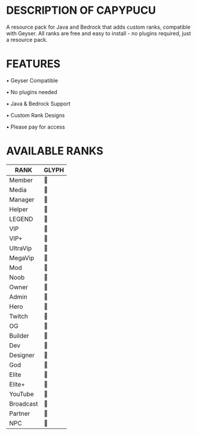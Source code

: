 # DESCRIPTION OF CAPYPUCU 
A resource pack for Java and Bedrock that adds custom ranks, compatible with Geyser. All ranks are free and easy to install - no plugins required, just a resource pack.

# FEATURES 
• Geyser Compatible

• No plugins needed

• Java & Bedrock Support

• Custom Rank Designs

• Please pay for access 

# AVAILABLE RANKS

| RANK   | GLYPH |
|--------|-------|
| Member     |  |
| Media      |  |
| Manager    |  |
| Helper     |  |
| LEGEND     |  |
| VIP        |  |
| VIP+       |  |
| UltraVip   |  |
| MegaVip    |  |
| Mod        |  |
| Noob       |  |
| Owner      |  |
| Admin      |  |
| Hero       |  |
| Twitch     |  |
| OG         |  |
| Builder    |  |
| Dev        |  |
| Designer   |  |
| God        |  |
| Elite      |  |
| Elite+     |  |
| YouTube    |  |
| Broadcast  |  |
| Partner    |  |
| NPC        |  |
